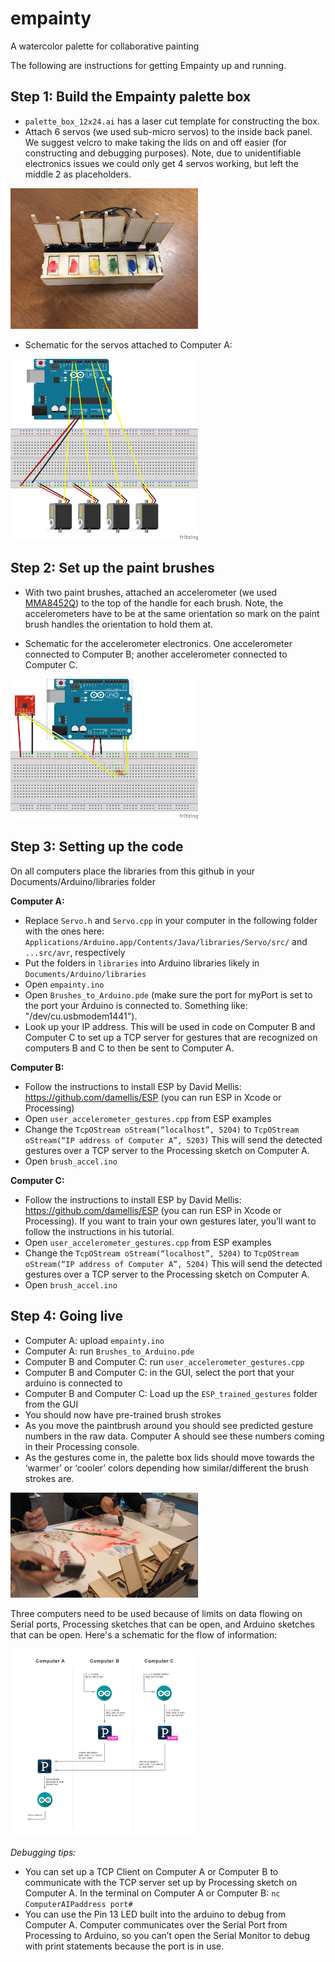 # empainty
A watercolor palette for collaborative painting

The following are instructions for getting Empainty up and running. 


## Step 1: Build the Empainty palette box


* `palette_box_12x24.ai` has a laser cut template for constructing the box. 
* Attach 6 servos (we used sub-micro servos) to the inside back panel. We suggest velcro to make taking the lids on and off easier (for constructing and debugging purposes). Note, due to unidentifiable electronics issues we could only get 4 servos working, but left the middle 2 as placeholders.

<img src="https://github.com/AGagliano/empainty/blob/master/box_dimensions/palette_box_12x24.JPG" width=300>


* Schematic for the servos attached to Computer A:

<img src="https://github.com/AGagliano/empainty/blob/master/schematics/servos.png" width=300>


## Step 2: Set up the paint brushes


* With two paint brushes, attached an accelerometer (we used [MMA8452Q](https://www.sparkfun.com/products/12756)) to the top of the handle for each brush. Note, the accelerometers have to be at the same orientation so mark on the paint brush handles the orientation to hold them at. 


* Schematic for the accelerometer electronics. One accelerometer connected to Computer B; another accelerometer connected to Computer C.

<img src="https://github.com/AGagliano/empainty/blob/master/schematics/brush_accelerometer.png" width=300>


## Step 3: Setting up the code


On all computers place the libraries from this github in your Documents/Arduino/libraries folder


**Computer A:**
* Replace `Servo.h` and `Servo.cpp` in your computer in the following folder with the ones here: `Applications/Arduino.app/Contents/Java/libraries/Servo/src/` and `...src/avr`, respectively
* Put the folders in `libraries` into Arduino libraries likely in `Documents/Arduino/libraries`
* Open `empainty.ino`
* Open `Brushes_to_Arduino.pde` (make sure the port for myPort is set to the port your Arduino is connected to. Something like: "/dev/cu.usbmodem1441").
* Look up your IP address. This will be used in code on Computer B and Computer C to set up a TCP server for gestures that are recognized on computers B and C to then be sent to Computer A. 


**Computer B:** 
* Follow the instructions to install ESP by David Mellis: https://github.com/damellis/ESP (you can run ESP in Xcode or Processing)
* Open `user_accelerometer_gestures.cpp` from ESP examples
* Change the `TcpOStream oStream(“localhost”, 5204)` to `TcpOStream oStream(“IP address of Computer A”, 5203)`
This will send the detected gestures over a TCP server to the Processing sketch on Computer A.
* Open `brush_accel.ino`


**Computer C:** 
* Follow the instructions to install ESP by David Mellis: https://github.com/damellis/ESP (you can run ESP in Xcode or Processing). If you want to train your own gestures later, you’ll want to follow the instructions in his tutorial.
* Open `user_accelerometer_gestures.cpp` from ESP examples
* Change the 
`TcpOStream oStream(“localhost”, 5204)` 
to 
`TcpOStream oStream(“IP address of Computer A”, 5204)`
This will send the detected gestures over a TCP server to the Processing sketch on Computer A.
* Open `brush_accel.ino`


## Step 4: Going live


* Computer A: upload `empainty.ino`
* Computer A: run `Brushes_to_Arduino.pde`
* Computer B and Computer C: run `user_accelerometer_gestures.cpp`
* Computer B and Computer C: in the GUI, select the port that your arduino is connected to
* Computer B and Computer C: Load up the `ESP_trained_gestures` folder from the GUI
* You should now have pre-trained brush strokes
* As you move the paintbrush around you should see predicted gesture numbers in the raw data. Computer A should see these numbers coming in their Processing console. 
* As the gestures come in, the palette box lids should move towards the ‘warmer’ or ‘cooler’ colors depending how similar/different the brush strokes are. 

<img src="https://github.com/AGagliano/empainty/blob/master/box_dimensions/IMG_0156.PNG" width=300>


Three computers need to be used because of limits on data flowing on Serial ports, Processing sketches that can be open, and Arduino sketches that can be open. Here's a schematic for the flow of information:

<img src="https://github.com/AGagliano/empainty/blob/master/communication_flow/communication.png" width=300>


*Debugging tips:* 
* You can set up a TCP Client on Computer A or Computer B to communicate with the TCP server set up by Processing sketch on Computer A. In the terminal on Computer A or Computer B: 
```nc ComputerAIPaddress port#```
* You can use the Pin 13 LED built into the arduino to debug from Computer A. Computer communicates over the Serial Port from Processing to Arduino, so you can’t open the Serial Monitor to debug with print statements because the port is in use. 

